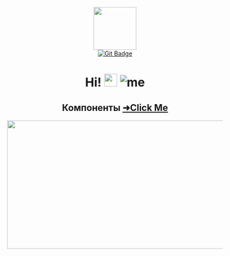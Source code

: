 <div id="header" align="center">
  <img src="https://media.giphy.com/media/IauL6LvGNlT3ffhcqq/giphy.gif" width="100"/>
  <div id="badges">
    <a href="your-linkedin-URL">
      <img src="https://img.shields.io/github/last-commit/Azrofyi/jcatcourse?style=for-the-badge" alt="Git Badge"/>
    </a>
  </div>
    <h1>
      Hi!
      <img src="https://media.giphy.com/media/hvRJCLFzcasrR4ia7z/giphy.gif" alt="wave" width="30px">
      <img src="https://komarev.com/ghpvc/?username=Azrofyi&style=flat-square&color=blue" alt="me"/>
    </h1>
</div>
<div align="center">
  <h2>Компоненты <a href="https://azrofyi.github.io/jcatcourse/">&#10140;Click Me</a></h2>
  <img src="https://media.giphy.com/media/ZDTbix65Me1YDNLDF3/giphy.gif" width="600" height="300"/>
</div>
